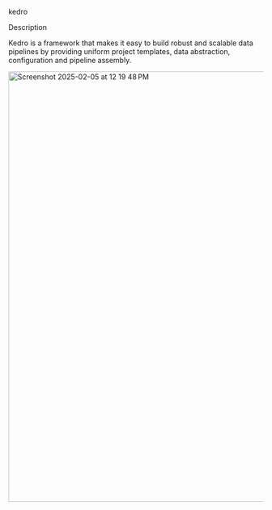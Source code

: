 kedro

Description

Kedro is a framework that makes it easy to build robust and scalable data pipelines by providing uniform project templates, data abstraction, configuration and pipeline assembly.

<img width="852" alt="Screenshot 2025-02-05 at 12 19 48 PM" src="https://github.com/user-attachments/assets/41a7a2fa-a9c1-4d20-8695-0b67f5458058" />
